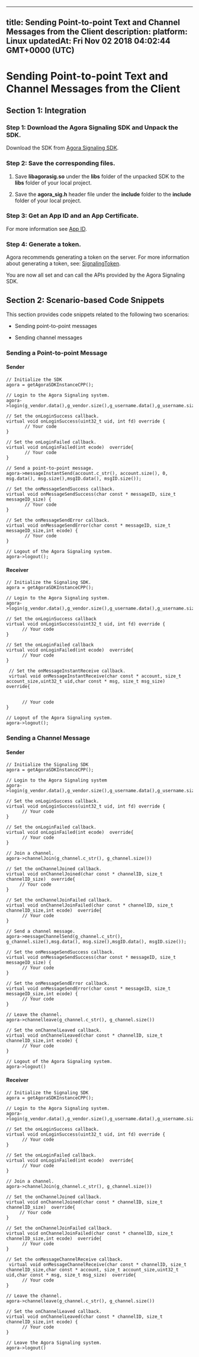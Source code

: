 
---
title: Sending Point-to-point Text and Channel Messages from the Client
description: 
platform: Linux
updatedAt: Fri Nov 02 2018 04:02:44 GMT+0000 (UTC)
---
# Sending Point-to-point Text and Channel Messages from the Client
## Section 1: Integration

### Step 1: Download the Agora Signaling SDK and Unpack the SDK.

Download the SDK from [Agora Signaling SDK](https://docs.agora.io/en/Agora%20Platform/downloads).

### Step 2: Save the corresponding files.

1.  Save **libagorasig.so** under the **libs** folder of the unpacked SDK to the **libs** folder of your local project.

2.  Save the **agora\_sig.h** header file under the **include** folder to the **include** folder of your local project.


### Step 3: Get an App ID and an App Certificate.

For more information see [App ID](../../en/Agora%20Platform/key_signaling.md).

### Step 4: Generate a token.

Agora recommends generating a token on the server. For more information about generating a token, see: [SignalingToken](../../en/Agora%20Platform/key_signaling.md).

You are now all set and can call the APIs provided by the Agora Signaling SDK.

## Section 2: Scenario-based Code Snippets

This section provides code snippets related to the following two scenarios:

-   Sending point-to-point messages

-   Sending channel messages


### Sending a Point-to-point Message

#### Sender

```
// Initialize the SDK
agora = getAgoraSDKInstanceCPP();
```

```
// Login to the Agora Signaling system.
agora->login(g_vendor.data(),g_vendor.size(),g_username.data(),g_username.size(),g_token.data(),g_token.size(),g_uid,"",0);
```

```
// Set the onLoginSuccess callback.
virtual void onLoginSuccess(uint32_t uid, int fd) override {
       // Your code
}
```

```
// Set the onLoginFailed callback.
virtual void onLoginFailed(int ecode)  override{
       // Your code
}
```

```
// Send a point-to-point message.
agora->messageInstantSend(account.c_str(), account.size(), 0, msg.data(), msg.size(),msgID.data(), msgID.size());
```

```
// Set the onMessageSendSuccess callback.
virtual void onMessageSendSuccess(char const * messageID, size_t messageID_size) {
       // Your code
}
```

```
// Set the onMessageSendError callback.
virtual void onMessageSendError(char const * messageID, size_t messageID_size,int ecode) {
       // Your code
}
```

```
// Logout of the Agora Signaling system.
agora->logout();
```

#### Receiver

```
// Initialize the Signaling SDK.
agora = getAgoraSDKInstanceCPP();
```

```
// Login to the Agora Signaling system.
agora->login(g_vendor.data(),g_vendor.size(),g_username.data(),g_username.size(),g_token.data(),g_token.size(),g_uid,"",0);
```

```
// Set the onLoginSuccess callback
virtual void onLoginSuccess(uint32_t uid, int fd) override {
      // Your code
}
```

```
// Set the onLoginFailed callback
virtual void onLoginFailed(int ecode)  override{
      // Your code
}
```

```
 // Set the onMessageInstantReceive callback.
 virtual void onMessageInstantReceive(char const * account, size_t account_size,uint32_t uid,char const * msg, size_t msg_size)  override{


      // Your code
}
```

```
// Logout of the Agora Signaling system.
agora->logout();
```

### Sending a Channel Message

#### Sender

```
// Initialize the Signaling SDK
agora = getAgoraSDKInstanceCPP();
```

```
// Login to the Agora Signaling system
agora->login(g_vendor.data(),g_vendor.size(),g_username.data(),g_username.size(),g_token.data(),g_token.size(),g_uid,"",0);
```

```
// Set the onLoginSuccess callback.
virtual void onLoginSuccess(uint32_t uid, int fd) override {
      // Your code
}
```

```
// Set the onLoginFailed callback.
virtual void onLoginFailed(int ecode)  override{
      // Your code
}
```

```
// Join a channel.
agora->channelJoin(g_channel.c_str(), g_channel.size())
```

```
// Set the onChannelJoined callback.
virtual void onChannelJoined(char const * channelID, size_t channelID_size)  override{
     // Your code
}
```

```
// Set the onChannelJoinFailed callback.
virtual void onChannelJoinFailed(char const * channelID, size_t channelID_size,int ecode)  override{
      // Your code
}
```

```
// Send a channel message.
agora->messageChannelSend(g_channel.c_str(), g_channel.size(),msg.data(), msg.size(),msgID.data(), msgID.size());
```

```
// Set the onMessageSendSuccess callback.
virtual void onMessageSendSuccess(char const * messageID, size_t messageID_size) {
      // Your code
}
```

```
// Set the onMessageSendError callback.
virtual void onMessageSendError(char const * messageID, size_t messageID_size,int ecode) {
      // Your code
}
```

```
// Leave the channel.
agora->channelleave(g_channel.c_str(), g_channel.size())
```

```
// Set the onChannelLeaved callback.
virtual void onChannelLeaved(char const * channelID, size_t channelID_size,int ecode) {
      // Your code
}
```

```
// Logout of the Agora Signaling system.
agora->logout()
```

#### Receiver

```
// Initialize the Signaling SDK
agora = getAgoraSDKInstanceCPP();
```

```
// Login to the Agora Signaling system.
agora->login(g_vendor.data(),g_vendor.size(),g_username.data(),g_username.size(),g_token.data(),g_token.size(),g_uid,"",0);
```

```
// Set the onLoginSuccess callback.
virtual void onLoginSuccess(uint32_t uid, int fd) override {
      // Your code
}
```

```
// Set the onLoginFailed callback.
virtual void onLoginFailed(int ecode)  override{
      // Your code
}
```

```
// Join a channel.
agora->channelJoin(g_channel.c_str(), g_channel.size())
```

```
// Set the onChannelJoined callback.
virtual void onChannelJoined(char const * channelID, size_t channelID_size)  override{
     // Your code
}
```

```
// Set the onChannelJoinFailed callback.
virtual void onChannelJoinFailed(char const * channelID, size_t channelID_size,int ecode)  override{
      // Your code
}
```

```
// Set the onMessageChannelReceive callback.
 virtual void onMessageChannelReceive(char const * channelID, size_t channelID_size,char const * account, size_t account_size,uint32_t uid,char const * msg, size_t msg_size)  override{
      // Your code
}
```

```
// Leave the channel.
agora->channelleave(g_channel.c_str(), g_channel.size())
```

```
// Set the onChannelLeaved callback.
virtual void onChannelLeaved(char const * channelID, size_t channelID_size,int ecode) {
      // Your code
}
```

```
// Leave the Agora Signaling system.
agora->logout()
```


